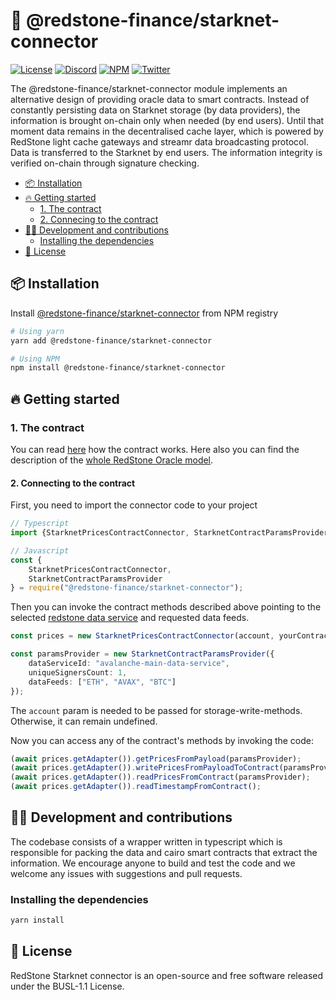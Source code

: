 # 🔗 @redstone-finance/starknet-connector

[![License](https://img.shields.io/badge/license-MIT-green)](https://choosealicense.com/licenses/mit/)
[![Discord](https://img.shields.io/discord/786251205008949258?logo=discord)](https://discord.gg/2CT6hN6C)
[![NPM](https://img.shields.io/npm/v/@redstone-finance/starknet-connector)](https://www.npmjs.com/package/@redstone-finance/starknet-connector)
[![Twitter](https://img.shields.io/twitter/follow/redstone_defi?style=flat&logo=twitter)](https://twitter.com/intent/follow?screen_name=redstone_defi)

The @redstone-finance/starknet-connector module implements an alternative design of providing oracle data to smart
contracts. Instead of constantly persisting data on Starknet storage (by data providers), the information is brought
on-chain only when needed (by end users). Until that moment data remains in the decentralised cache layer, which is
powered by RedStone light cache gateways and streamr data broadcasting protocol. Data is transferred to the Starknet by
end users. The information integrity is verified on-chain through signature checking.

- [📦 Installation](#-installation)
- [🔥 Getting started](#-getting-started)
    - [1. The contract](#1-the-contract)
    - [2. Connecing to the contract](#2-connecting-to-the-contract)
- [👨‍💻 Development and contributions](#-development-and-contributions)
    - [Installing the dependencies](#installing-the-dependencies)
- [📄 License](#-license)

<!-- The table of contents above was generated by https://ecotrust-canada.github.io/markdown-toc/ -->

## 📦 Installation

Install [@redstone-finance/starknet-connector](https://www.npmjs.com/package/@redstone-finance/starknet-connector) from
NPM registry

```bash
# Using yarn
yarn add @redstone-finance/starknet-connector

# Using NPM
npm install @redstone-finance/starknet-connector
```

## 🔥 Getting started

### 1. The contract

You can
read [here](https://github.com/redstone-finance/redstone-oracles-monorepo/blob/main/packages/starknet-connector/cairo/src/contracts/README.md)
how the contract works.
Here also you can find the description of
the [whole RedStone Oracle model](https://docs.redstone.finance/docs/introduction).

#### 2. Connecting to the contract

First, you need to import the connector code to your project

```ts
// Typescript
import {StarknetPricesContractConnector, StarknetContractParamsProvider} from "@redstone-finance/starknet-connector";

// Javascript
const {
    StarknetPricesContractConnector,
    StarknetContractParamsProvider
} = require("@redstone-finance/starknet-connector");
```

Then you can invoke the contract methods described above pointing to the
selected [redstone data service](https://app.redstone.finance) and requested data feeds.

```ts
const prices = new StarknetPricesContractConnector(account, yourContractAddress, "goerli-alpha");

const paramsProvider = new StarknetContractParamsProvider({
    dataServiceId: "avalanche-main-data-service",
    uniqueSignersCount: 1,
    dataFeeds: ["ETH", "AVAX", "BTC"]
});

```

The `account` param is needed to be passed for storage-write-methods. Otherwise, it can remain undefined.

Now you can access any of the contract's methods by invoking the code:

```ts
(await prices.getAdapter()).getPricesFromPayload(paramsProvider);
(await prices.getAdapter()).writePricesFromPayloadToContract(paramsProvider);
(await prices.getAdapter()).readPricesFromContract(paramsProvider);
(await prices.getAdapter()).readTimestampFromContract();

```

## 👨‍💻 Development and contributions

The codebase consists of a wrapper written in typescript which is responsible for packing the data and cairo smart
contracts that extract the information. We encourage anyone to build and test the code and we welcome any issues with
suggestions and pull requests.

### Installing the dependencies

```bash
yarn install
```

## 📄 License

RedStone Starknet connector is an open-source and free software released under the BUSL-1.1 License.
